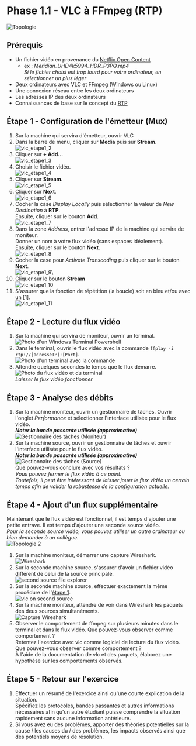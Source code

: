 # Phase 1.1 - VLC à FFmpeg (RTP)
![Topologie](./img/Phase_1_S1.1_topologie.png)

## Prérequis
- Un fichier vidéo en provenance du [Netflix Open Content](https://opencontent.netflix.com/)
    - ex : *Meridian_UHD4k5994_HDR_P3PQ.mp4*\
    *Si le fichier choisi est trop lourd pour votre ordinateur, en sélectionner un plus léger*
- Deux ordinateurs avec VLC et FFmpeg (Windows ou Linux)
- Une connexion réseau entre les deux ordinateurs
- Les adresses IP des deux ordinateurs
- Connaissances de base sur le concept du [RTP](https://en.wikipedia.org/wiki/Real-time_Transport_Protocol)

## Étape 1 - Configuration de l'émetteur (Mux)
1. Sur la machine qui servira d'émetteur, ouvrir VLC
2. Dans la barre de menu, cliquer sur **Media** puis sur **Stream**.\
![vlc_etape1_2](./img/p1.1_vlc_pic2.png)
3. Cliquer sur **+ Add...**\
![vlc_etape1_3](./img/p1.1_vlc_pic3.png)
4. Choisir le fichier vidéo.\
![vlc_etape1_4](./img/p1.1_vlc_pic4.png)
5. Cliquer sur **Stream**.\
![vlc_etape1_5](./img/p1.1_vlc_pic5.png)
6. Cliquer sur **Next**.\
![vlc_etape1_6](./img/p1.1_vlc_pic6.png)
7. Cocher la case *Display Locally* puis sélectionner la valeur de *New Destination* à **RTP**.\
Ensuite, cliquer sur le bouton **Add**.\
![vlc_etape1_7](./img/p1.1_vlc_pic7.png)
8. Dans la zone *Address*, entrer l'adresse IP de la machine qui servira de moniteur.\
Donner un nom à votre flux vidéo (sans espaces idéalement).\
Ensuite, cliquer sur le bouton **Next**.\
![vlc_etape1_8](./img/p1.1_vlc_pic8.png)
9. Cocher la case pour *Activate Transcoding* puis cliquer sur le bouton **Next**.\
![vlc_etape1_9](./img/p1.1_vlc_pic9.png)\
10. Cliquer sur le bouton **Stream**\
![vlc_etape1_10](./img/p1.1_vlc_pic10.png)
11. S'assurer que la fonction de répétition (la boucle) soit en bleu et/ou avec un [1].\
![vlc_etape1_11](./img/p1.1_vlc_pic11.png)

## Étape 2 - Lecture du flux vidéo
1. Sur la machine qui servira de moniteur, ouvrir un terminal.\
![Photo d'un Windows Terminal Powershell](./img/p1.1_cmd_pic1.png)
2. Dans le terminal, ouvrir le flux vidéo avec la commande `ffplay -i rtp://[adresseIP]:[Port]`.\
![Photo d'un terminal avec la commande](./img/p1.1_cmd_pic2.png)
3. Attendre quelques secondes le temps que le flux démarre.
![Photo du flux vidéo et du terminal](./img/p1.1_cmd_pic3.png)\
*Laisser le flux vidéo fonctionner*

## Étape 3 - Analyse des débits
1. Sur la machine moniteur, ouvrir un gestionnaire de tâches. Ouvrir l'onglet *Performance* et sélectionner l'interface utilisée pour le flux vidéo.\
***Noter la bande passante utilisée (approximative)***\
![Gestionnaire des tâches (Moniteur)](./img/p1.1_tmgr_pic1.png)
2. Sur la machine source, ouvrir un gestionnaire de tâches et ouvrir l'interface utilisée pour le flux vidéo.\
***Noter la bande passante utilisée (approximative)***\
![Gestionnaire des tâches (Source)](./img/p1.1_tmgr_pic2.png)\
Que pouvez-vous conclure avec vos résultats ?\
*Vous pouvez fermer le flux vidéo à ce point. \
Toutefois, il peut être intéressant de laisser jouer le flux vidéo un certain temps afin de valider la robustesse de la configuration actuelle.*

## Étape 4 - Ajout d'un flux supplémentaire
Maintenant que le flux vidéo est fonctionnel, il est temps d'ajouter une petite entrave. Il est temps d'ajouter une seconde source vidéo.\
*Pour la seconde source vidéo, vous pouvez utiliser un autre ordinateur ou bien demander à un collègue.*\
![Topologie 2](./img/Phase_1_S1.1_topologie2.png)
1. Sur la machine moniteur, démarrer une capture Wireshark.\
![Wireshark](./img/p1.1_ws_pic4.png)
2. Sur la seconde machine source, s'assurer d'avoir un fichier vidéo différent de celui de la source principale.\
![second source file explorer](./img/p1.1_fex_pic1.png)
3. Sur la seconde machine source, effectuer exactement la même procédure de l'[étape 1](#étape-1---configuration-de-lémetteur-mux).\
![vlc on second source](./img/p1.1_vlc_pic20.png)
4. Sur la machine moniteur, attendre de voir dans Wireshark les paquets des deux sources simultanéments.\
![Capture Wireshark](./img/p1.1_ws_pic5.png)
5. Observer le comportement de ffmpeg sur plusieurs minutes dans le terminal et dans le flux vidéo. Que pouvez-vous observer comme comportement ?\
Retentez l'exercice avec vlc comme logiciel de lecture du flux vidéo. Que pouvez-vous observer comme comportement ?\
À l'aide de la documentation de vlc et des paquets, élaborez une hypothèse sur les comportements observés.

## Étape 5 - Retour sur l'exercice
1. Effectuer un résumé de l'exercice ainsi qu'une courte explication de la situation.\
Spécifiez les protocoles, bandes passantes et autres informations nécessaires afin qu'un autre étudiant puisse comprendre la situation rapidement sans aucune information antérieure.
2. Si vous avez eu des problèmes, apporter des théories potentielles sur la cause / les causes du / des problèmes, les impacts observés ainsi que des potentiels moyens de résolution.
